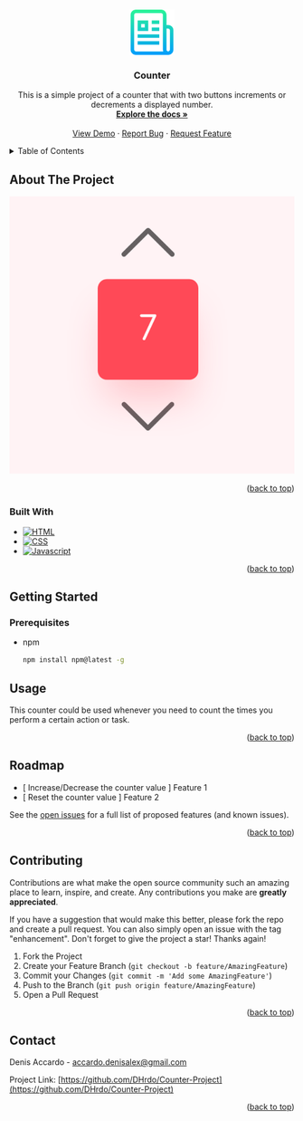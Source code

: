 <!-- Improved compatibility of back to top link: See: https://github.com/othneildrew/Best-README-Template/pull/73 -->
<a name="readme-top"></a>
<!--
*** Thanks for checking out the Best-README-Template. If you have a suggestion
*** that would make this better, please fork the repo and create a pull request
*** or simply open an issue with the tag "enhancement".
*** Don't forget to give the project a star!
*** Thanks again! Now go create something AMAZING! :D
-->


<!-- PROJECT LOGO -->
<br />
<div align="center">
  <a href="https://github.com/DHrdo/Counter-Project">
    <img src="assets/images/logo.png" alt="Logo" width="80" height="80">
  </a>

<h3 align="center">Counter</h3>

  <p align="center">
    This is a simple project of a counter that with two buttons increments or decrements a displayed number.
    <br />
    <a href="https://github.com/DHrdo/Counter-Project"><strong>Explore the docs »</strong></a>
    <br />
    <br />
    <a href="https://github.com/DHrdo/Counter-Project">View Demo</a>
    ·
    <a href="https://github.com/DHrdo/Counter-Project/issues">Report Bug</a>
    ·
    <a href="https://github.com/DHrdo/Counter-Project/issues">Request Feature</a>
  </p>
</div>



<!-- TABLE OF CONTENTS -->
<details>
  <summary>Table of Contents</summary>
  <ol>
    <li>
      <a href="#about-the-project">About The Project</a>
      <ul>
        <li><a href="#built-with">Built With</a></li>
      </ul>
    </li>
    <li>
      <a href="#getting-started">Getting Started</a>
      <ul>
        <li><a href="#prerequisites">Prerequisites</a></li>
        <li><a href="#installation">Installation</a></li>
      </ul>
    </li>
    <li><a href="#usage">Usage</a></li>
    <li><a href="#roadmap">Roadmap</a></li>
    <li><a href="#contributing">Contributing</a></li>
    <li><a href="#license">License</a></li>
    <li><a href="#contact">Contact</a></li>
    <li><a href="#acknowledgments">Acknowledgments</a></li>
  </ol>
</details>



<!-- ABOUT THE PROJECT -->
## About The Project

[![Product Name Screen Shot][product-screenshot]](https://counter-project-mu.vercel.app)


<p align="right">(<a href="#readme-top">back to top</a>)</p>



### Built With

* [![HTML][html.com]][Html-url]
* [![CSS][css.com]][css-url]
* [![Javascript][Javascript.com]][Javascript-url]

<p align="right">(<a href="#readme-top">back to top</a>)</p>



<!-- GETTING STARTED -->
## Getting Started
### Prerequisites

* npm
  ```sh
  npm install npm@latest -g
  ```



<!-- USAGE EXAMPLES -->
## Usage

This counter could be used whenever you need to count the times you perform a certain action or task.


<p align="right">(<a href="#readme-top">back to top</a>)</p>



<!-- ROADMAP -->
## Roadmap

- [ Increase/Decrease the counter value ] Feature 1
- [ Reset the counter value ] Feature 2

See the [open issues](https://github.com/DHrdo/Counter-Project/issues) for a full list of proposed features (and known issues).

<p align="right">(<a href="#readme-top">back to top</a>)</p>



<!-- CONTRIBUTING -->
## Contributing

Contributions are what make the open source community such an amazing place to learn, inspire, and create. Any contributions you make are **greatly appreciated**.

If you have a suggestion that would make this better, please fork the repo and create a pull request. You can also simply open an issue with the tag "enhancement".
Don't forget to give the project a star! Thanks again!

1. Fork the Project
2. Create your Feature Branch (`git checkout -b feature/AmazingFeature`)
3. Commit your Changes (`git commit -m 'Add some AmazingFeature'`)
4. Push to the Branch (`git push origin feature/AmazingFeature`)
5. Open a Pull Request


<p align="right">(<a href="#readme-top">back to top</a>)</p>



<!-- CONTACT -->
## Contact

Denis Accardo - accardo.denisalex@gmail.com

Project Link: [https://github.com/DHrdo/Counter-Project](https://github.com/DHrdo/Counter-Project)

<p align="right">(<a href="#readme-top">back to top</a>)</p>



<!-- MARKDOWN LINKS & IMAGES -->
<!-- https://www.markdownguide.org/basic-syntax/#reference-style-links -->
[contributors-shield]: https://img.shields.io/github/contributors/DHrdo/Counter-Project.svg?style=for-the-badge
[contributors-url]: https://github.com/DHrdo/Counter-Project/graphs/contributors
[forks-shield]: https://img.shields.io/github/forks/DHrdo/Counter-Project.svg?style=for-the-badge
[forks-url]: https://github.com/DHrdo/Counter-Project/network/members
[stars-shield]: https://img.shields.io/github/stars/DHrdo/Counter-Project.svg?style=for-the-badge
[stars-url]: https://github.com/DHrdo/Counter-Project/stargazers
[issues-shield]: https://img.shields.io/github/issues/DHrdo/Counter-Project.svg?style=for-the-badge
[issues-url]: https://github.com/DHrdo/Counter-Project/issues
[license-shield]: https://img.shields.io/github/license/DHrdo/Counter-Project.svg?style=for-the-badge
[license-url]: https://github.com/DHrdo/Counter-Project/blob/master/LICENSE.txt
[linkedin-shield]: https://img.shields.io/badge/-LinkedIn-black.svg?style=for-the-badge&logo=linkedin&colorB=555
[linkedin-url]: https://www.linkedin.com/in/denis-accardo-806907135/
[product-screenshot]: /assets/images/project-screenshot.png
[Next.js]: https://img.shields.io/badge/next.js-000000?style=for-the-badge&logo=nextdotjs&logoColor=white
[Next-url]: https://nextjs.org/
[React.js]: https://img.shields.io/badge/React-20232A?style=for-the-badge&logo=react&logoColor=61DAFB
[React-url]: https://reactjs.org/
[Vue.js]: https://img.shields.io/badge/Vue.js-35495E?style=for-the-badge&logo=vuedotjs&logoColor=4FC08D
[Vue-url]: https://vuejs.org/
[Javascript.com]: https://img.shields.io/badge/JavaScript-323330?style=for-the-badge&logo=javascript&logoColor=F7DF1E
[Javascript-url]: https://javascript.com/
[html.com]: https://img.shields.io/badge/HTML5-E34F26?style=for-the-badge&logo=html5&logoColor=white
[html-url]: https://www.w3.org
[css.com]: https://img.shields.io/badge/CSS3-1572B6?style=for-the-badge&logo=css3&logoColor=white
[css-url]: https://www.w3.org
[Angular.io]: https://img.shields.io/badge/Angular-DD0031?style=for-the-badge&logo=angular&logoColor=white
[Angular-url]: https://angular.io/
[Svelte.dev]: https://img.shields.io/badge/Svelte-4A4A55?style=for-the-badge&logo=svelte&logoColor=FF3E00
[Svelte-url]: https://svelte.dev/
[Laravel.com]: https://img.shields.io/badge/Laravel-FF2D20?style=for-the-badge&logo=laravel&logoColor=white
[Laravel-url]: https://laravel.com
[Bootstrap.com]: https://img.shields.io/badge/Bootstrap-563D7C?style=for-the-badge&logo=bootstrap&logoColor=white
[Bootstrap-url]: https://getbootstrap.com
[JQuery.com]: https://img.shields.io/badge/jQuery-0769AD?style=for-the-badge&logo=jquery&logoColor=white
[JQuery-url]: https://jquery.com 

